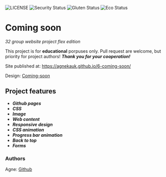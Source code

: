 ![LICENSE](https://img.shields.io/badge/license-MIT-blue.svg?style=flat-square)
![Security Status](https://img.shields.io/security-headers?label=Security&url=https%3A%2F%2Fgithub.com&style=flat-square)
![Gluten Status](https://img.shields.io/badge/Gluten-Free-green.svg)
![Eco Status](https://img.shields.io/badge/ECO-Friendly-green.svg)

# Coming soon

_32 group website project flex edition_

This project is for **educational** porpuses only. Pull request are welcome, but priority for project authors! **_Thank you for your cooperation!_**

Site published at: https://agnekauk.github.io/6-coming-soon/

Design: [Coming-soon](https://cdn.discordapp.com/attachments/850245533838868480/850246473362178048/coming-soon-wide.png)

## Project features

-   **_Github pages_**
-   **_CSS_**
-   **_Image_**
-   **_Web content_**
-   **_Responsive design_**
-   **_CSS animation_**
-   **_Progress bar animation_**
-   **_Back to top_**
-   **_Forms_**

### Authors

Agne: [Github](https://github.com/agnekauk)
